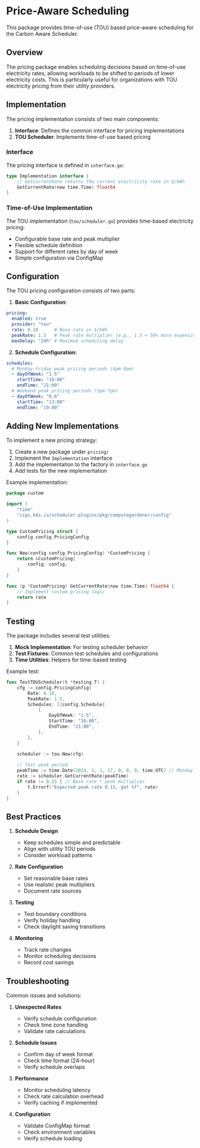 # Price-Aware Scheduling

This package provides time-of-use (TOU) based price-aware scheduling for the Carbon Aware Scheduler.

## Overview

The pricing package enables scheduling decisions based on time-of-use electricity rates, allowing workloads to be shifted to periods of lower electricity costs. This is particularly useful for organizations with TOU electricity pricing from their utility providers.

## Implementation

The pricing implementation consists of two main components:

1. **Interface**: Defines the common interface for pricing implementations
2. **TOU Scheduler**: Implements time-of-use based pricing

### Interface

The pricing interface is defined in `interface.go`:

```go
type Implementation interface {
    // GetCurrentRate returns the current electricity rate in $/kWh
    GetCurrentRate(now time.Time) float64
}
```

### Time-of-Use Implementation

The TOU implementation (`tou/scheduler.go`) provides time-based electricity pricing:

- Configurable base rate and peak multiplier
- Flexible schedule definition
- Support for different rates by day of week
- Simple configuration via ConfigMap

## Configuration

The TOU pricing configuration consists of two parts:

1. **Basic Configuration**:
```yaml
pricing:
  enabled: true
  provider: "tou"
  rate: 0.10      # Base rate in $/kWh
  peakRate: 1.5   # Peak rate multiplier (e.g., 1.5 = 50% more expensive)
  maxDelay: "24h" # Maximum scheduling delay
```

2. **Schedule Configuration**:
```yaml
schedules:
  # Monday-Friday peak pricing periods (4pm-9pm)
  - dayOfWeek: "1-5"
    startTime: "16:00"
    endTime: "21:00"
  # Weekend peak pricing periods (1pm-7pm)
  - dayOfWeek: "0,6"
    startTime: "13:00"
    endTime: "19:00"
```

## Adding New Implementations

To implement a new pricing strategy:

1. Create a new package under `pricing/`
2. Implement the `Implementation` interface
3. Add the implementation to the factory in `interface.go`
4. Add tests for the new implementation

Example implementation:

```go
package custom

import (
    "time"
    "sigs.k8s.io/scheduler-plugins/pkg/computegardener/config"
)

type CustomPricing struct {
    config config.PricingConfig
}

func New(config config.PricingConfig) *CustomPricing {
    return &CustomPricing{
        config: config,
    }
}

func (p *CustomPricing) GetCurrentRate(now time.Time) float64 {
    // Implement custom pricing logic
    return rate
}
```

## Testing

The package includes several test utilities:

1. **Mock Implementation**: For testing scheduler behavior
2. **Test Fixtures**: Common test schedules and configurations
3. **Time Utilities**: Helpers for time-based testing

Example test:
```go
func TestTOUScheduler(t *testing.T) {
    cfg := config.PricingConfig{
        Rate: 0.10,
        PeakRate: 1.5,
        Schedules: []config.Schedule{
            {
                DayOfWeek: "1-5",
                StartTime: "16:00",
                EndTime: "21:00",
            },
        },
    }

    scheduler := tou.New(cfg)
    
    // Test peak period
    peakTime := time.Date(2024, 1, 1, 17, 0, 0, 0, time.UTC) // Monday 5 PM
    rate := scheduler.GetCurrentRate(peakTime)
    if rate != 0.15 { // Base rate * peak multiplier
        t.Errorf("Expected peak rate 0.15, got %f", rate)
    }
}
```

## Best Practices

1. **Schedule Design**
   - Keep schedules simple and predictable
   - Align with utility TOU periods
   - Consider workload patterns

2. **Rate Configuration**
   - Set reasonable base rates
   - Use realistic peak multipliers
   - Document rate sources

3. **Testing**
   - Test boundary conditions
   - Verify holiday handling
   - Check daylight saving transitions

4. **Monitoring**
   - Track rate changes
   - Monitor scheduling decisions
   - Record cost savings

## Troubleshooting

Common issues and solutions:

1. **Unexpected Rates**
   - Verify schedule configuration
   - Check time zone handling
   - Validate rate calculations

2. **Schedule Issues**
   - Confirm day of week format
   - Check time format (24-hour)
   - Verify schedule overlaps

3. **Performance**
   - Monitor scheduling latency
   - Check rate calculation overhead
   - Verify caching if implemented

4. **Configuration**
   - Validate ConfigMap format
   - Check environment variables
   - Verify schedule loading
